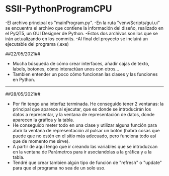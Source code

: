 # SSII-PythonProgramCPU

-El archivo principal es "mainProgram.py". 
-En la ruta "venv/Scripts/gui.ui" se encuentra el archivo que contiene la información del diseño, realizado en el PyQT5, un GUI Designer de Python.
-Estos dos archivos son los que se irán actualizando en los commits.
-Al final del proyecto se incluirá un ejecutable del programa (.exe)


##22/05/2021##
- Mucha búsqueda de cómo crear interfaces, añadir cajas de texto, labels, botones, cómo interactúan unos con otros... 
- Tambien entender un poco cómo funcionan las clases y las funciones en Python. 

- - - -

##28/05/2021##
- Por fin tengo una interfaz terminada. He conseguido tener 2 ventanas: la principal que aparece al ejecutar, que es donde se introducirán los datos a representar, y la ventana de representación de datos, donde aparecen la gráfica y la tabla. 
- He conseguido meter todo en una clase y utilizar alguna función para abrir la ventana de representación al pulsar un botón (habrá cosas que puede que no estén en el sitio más adecuado, pero funciona todo así que de momento me sirve).
- A partir de aquí tengo que ir creando las variables que se introduzcan en la ventana de Parámetros para ir asociandolas a la gráfica y a la tabla.
- Tendré que crear tambien algún tipo de función de "refresh" o "update" para que el programa no sea de un solo uso.

